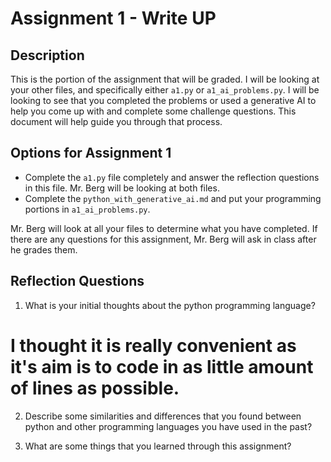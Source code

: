 # Assignment 1 - Write UP

## Description
This is the portion of the assignment that will be graded.  I will be looking at your other files, and specifically either `a1.py` or `a1_ai_problems.py`.  I will be looking to see that you completed the problems or used a generative AI to help you come up with and complete some challenge questions.  This document will help guide you through that process.

## Options for Assignment 1
- Complete the `a1.py` file completely and answer the reflection questions in this file.  Mr. Berg will be looking at both files.
- Complete the `python_with_generative_ai.md` and put your programming portions in `a1_ai_problems.py`.

Mr. Berg will look at all your files to determine what you have completed.  If there are any questions for this assignment, Mr. Berg will ask in class after he grades them.


## Reflection Questions

1. What is your initial thoughts about the python programming language?

# I thought it is really convenient as it's aim is to code in as little amount of lines as possible. 

2. Describe some similarities and differences that you found between python and other programming languages you have used in the past?



3. What are some things that you learned through this assignment?